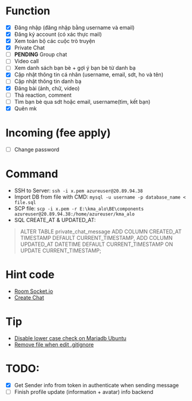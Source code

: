 # Function  
- [x] Đăng nhập (đăng nhập bằng username và email)
- [x] Đăng ký account (có xác thực mail)
- [x] Xem toàn bộ các cuộc trò truyện
- [x] Private Chat
- [ ] **PENDING** Group chat 
- [ ] Video call
- [ ] Xem danh sách bạn bè + gợi ý bạn bè từ danh bạ
- [x] Cập nhật thông tin cá nhân (username, email, sdt, ho  và tên)
- [ ] Cập nhật thông tin danh bạ
- [x] Đăng bài (ảnh, chữ, video)
- [ ] Thả reaction, comment
- [ ] Tìm bạn bè qua sdt hoặc email, username(tìm, kết bạn)
- [x] Quên mk

# Incoming (fee apply)
 - [ ] Change password

# Command
- SSH to Server: `ssh -i x.pem azureuser@20.89.94.38`
- Import DB from file with CMD: `mysql -u username -p database_name < file.sql`
- SCP file: `scp -i x.pem -r E:\kma_alo\BE\components azureuser@20.89.94.38:/home/azureuser/kma_alo`
- SQL CREATE_AT & UPDATED_AT: 
> ALTER TABLE private_chat_message
  ADD COLUMN CREATED_AT TIMESTAMP DEFAULT CURRENT_TIMESTAMP,
  ADD COLUMN UPDATED_AT DATETIME DEFAULT CURRENT_TIMESTAMP ON UPDATE CURRENT_TIMESTAMP;
# Hint code
- [Room Socket.io](https://stackoverflow.com/questions/13143945/dynamic-namespaces-socket-io)
- [Create Chat](https://stackoverflow.com/questions/24100218/socket-io-send-packet-to-sender-only)

# Tip 
- [Disable lower case check on Mariadb Ubuntu](https://stackoverflow.com/questions/55025847/how-to-set-lower-case-table-names-1-on-ubuntu-18-04-mariadb-mysql-5-7)
- [Remove file when edit .gitignore](https://stackoverflow.com/questions/1139762/ignore-files-that-have-already-been-committed-to-a-git-repository)
# TODO:  
- [x] Get Sender info from token in authenticate when sending message
- [ ] Finish profile update (information + avatar) info backend
